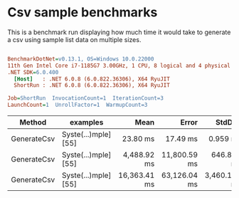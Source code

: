 # Csv sample benchmarks

This is a benchmark run displaying how much time it would take to generate a csv using sample list data on multiple sizes.

``` ini

BenchmarkDotNet=v0.13.1, OS=Windows 10.0.22000
11th Gen Intel Core i7-1185G7 3.00GHz, 1 CPU, 8 logical and 4 physical cores
.NET SDK=6.0.400
  [Host]   : .NET 6.0.8 (6.0.822.36306), X64 RyuJIT
  ShortRun : .NET 6.0.8 (6.0.822.36306), X64 RyuJIT

Job=ShortRun  InvocationCount=1  IterationCount=3  
LaunchCount=1  UnrollFactor=1  WarmupCount=3  

```
|      Method |             examples |         Mean |        Error |       StdDev |       StdErr |          Min |           Q1 |       Median |           Q3 |          Max |    Op/s |       Gen 0 |     Gen 1 |     Gen 2 | Allocated |
|------------ |--------------------- |-------------:|-------------:|-------------:|-------------:|-------------:|-------------:|-------------:|-------------:|-------------:|--------:|------------:|----------:|----------:|----------:|
| GenerateCsv | Syste(...)mple] [55] |     23.80 ms |     17.49 ms |     0.959 ms |     0.554 ms |     23.04 ms |     23.26 ms |     23.48 ms |     24.18 ms |     24.88 ms | 42.0186 |   4000.0000 |         - |         - |     25 MB |
| GenerateCsv | Syste(...)mple] [55] |  4,488.92 ms | 11,800.59 ms |   646.830 ms |   373.448 ms |  3,842.45 ms |  4,165.33 ms |  4,488.21 ms |  4,812.16 ms |  5,136.11 ms |  0.2228 | 288000.0000 |         - |         - |  2,400 MB |
| GenerateCsv | Syste(...)mple] [55] | 16,363.41 ms | 63,126.04 ms | 3,460.151 ms | 1,997.719 ms | 12,762.87 ms | 14,713.32 ms | 16,663.77 ms | 18,163.68 ms | 19,663.59 ms |  0.0611 | 295000.0000 | 4000.0000 | 1000.0000 |  9,569 MB |
